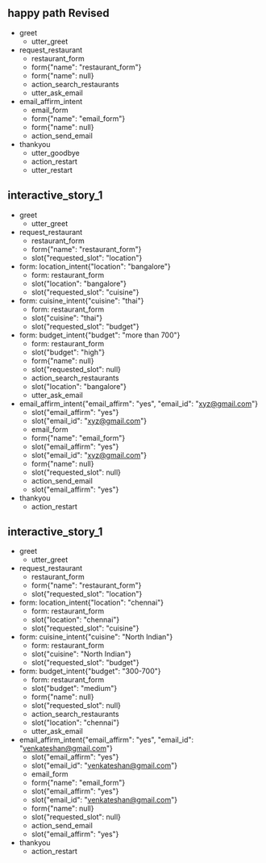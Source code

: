 ## happy path Revised
* greet
    - utter_greet
* request_restaurant
    - restaurant_form
    - form{"name": "restaurant_form"}
    - form{"name": null}
    - action_search_restaurants
    - utter_ask_email
* email_affirm_intent
    - email_form
    - form{"name": "email_form"}
    - form{"name": null}
    - action_send_email
* thankyou
    - utter_goodbye
	- action_restart
	- utter_restart	
	
## interactive_story_1
* greet
    - utter_greet
* request_restaurant
    - restaurant_form
    - form{"name": "restaurant_form"}
    - slot{"requested_slot": "location"}
* form: location_intent{"location": "bangalore"}
    - form: restaurant_form
    - slot{"location": "bangalore"}
    - slot{"requested_slot": "cuisine"}
* form: cuisine_intent{"cuisine": "thai"}
    - form: restaurant_form
    - slot{"cuisine": "thai"}
    - slot{"requested_slot": "budget"}
* form: budget_intent{"budget": "more than 700"}
    - form: restaurant_form
    - slot{"budget": "high"}
    - form{"name": null}
    - slot{"requested_slot": null}
    - action_search_restaurants
    - slot{"location": "bangalore"}
    - utter_ask_email
* email_affirm_intent{"email_affirm": "yes", "email_id": "xyz@gmail.com"}
    - slot{"email_affirm": "yes"}
    - slot{"email_id": "xyz@gmail.com"}
    - email_form
    - form{"name": "email_form"}
    - slot{"email_affirm": "yes"}
    - slot{"email_id": "xyz@gmail.com"}
    - form{"name": null}
    - slot{"requested_slot": null}
    - action_send_email
    - slot{"email_affirm": "yes"}
* thankyou
    - action_restart

## interactive_story_1
* greet
    - utter_greet
* request_restaurant
    - restaurant_form
    - form{"name": "restaurant_form"}
    - slot{"requested_slot": "location"}
* form: location_intent{"location": "chennai"}
    - form: restaurant_form
    - slot{"location": "chennai"}
    - slot{"requested_slot": "cuisine"}
* form: cuisine_intent{"cuisine": "North Indian"}
    - form: restaurant_form
    - slot{"cuisine": "North Indian"}
    - slot{"requested_slot": "budget"}
* form: budget_intent{"budget": "300-700"}
    - form: restaurant_form
    - slot{"budget": "medium"}
    - form{"name": null}
    - slot{"requested_slot": null}
    - action_search_restaurants
    - slot{"location": "chennai"}
    - utter_ask_email
* email_affirm_intent{"email_affirm": "yes", "email_id": "venkateshan@gmail.com"}
    - slot{"email_affirm": "yes"}
    - slot{"email_id": "venkateshan@gmail.com"}
    - email_form
    - form{"name": "email_form"}
    - slot{"email_affirm": "yes"}
    - slot{"email_id": "venkateshan@gmail.com"}
    - form{"name": null}
    - slot{"requested_slot": null}
    - action_send_email
    - slot{"email_affirm": "yes"}
* thankyou
    - action_restart
